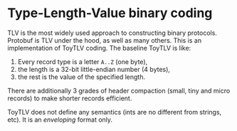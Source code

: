 #   Type-Length-Value binary coding

TLV is the most widely used approach to constructing binary
protocols. Protobuf is TLV under the hood, as well as many
others. This is an implementation of ToyTLV coding. The baseline
ToyTLV is like:

 1. Every record type is a letter `A..Z` (one byte),
 2. the length is a 32-bit little-endian number (4 bytes),
 3. the rest is the value of the specified length.

There are additionally 3 grades of header compaction (small, 
tiny and micro records) to make shorter records efficient.

ToyTLV does not define any semantics (ints are no different
from strings, etc). It is an *enveloping* format only.
